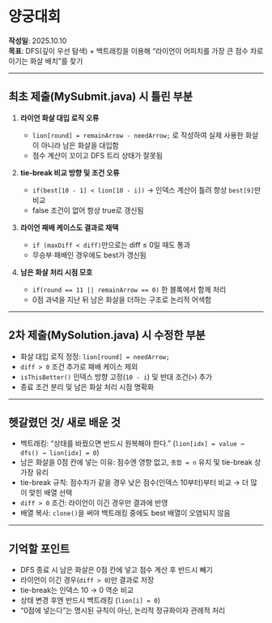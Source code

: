 # 양궁대회

**작성일**: 2025.10.10</br>
**목표**: DFS(깊이 우선 탐색) + 백트래킹을 이용해
“라이언이 어피치를 가장 큰 점수 차로 이기는 화살 배치”를 찾기

---

## 최초 제출(MySubmit.java) 시 틀린 부분
1. **라이언 화살 대입 로직 오류**
   - `lion[round] = remainArrow - needArrow;` 로 작성하여 실제 사용한 화살이 아니라 남은 화살을 대입함
   - 점수 계산이 꼬이고 DFS 트리 상태가 잘못됨

2. **tie-break 비교 방향 및 조건 오류**
   - `if(best[10 - 1] < lion[10 - i])` → 인덱스 계산이 틀려 항상 `best[9]`만 비교
   - false 조건이 없어 항상 true로 갱신됨

3. **라이언 패배 케이스도 결과로 채택**
    - `if (maxDiff < diff)`만으로는 diff ≤ 0일 때도 통과
    - 무승부·패배인 경우에도 best가 갱신됨 

4. **남은 화살 처리 시점 모호**
    - `if(round == 11 || remainArrow == 0)` 한 블록에서 함께 처리
    - 0점 과녁을 지난 뒤 남은 화살을 더하는 구조로 논리적 어색함


---

## 2차 제출(MySolution.java) 시 수정한 부분
- 화살 대입 로직 정정: `lion[round] = needArrow;`
- `diff > 0` 조건 추가로 패배 케이스 제외
- `isThisBetter()` 인덱스 방향 고정(`10 - i`) 및 반대 조건(`>`) 추가
- 종료 조건 분리 및 남은 화살 처리 시점 명확화

---

## 헷갈렸던 것/ 새로 배운 것
- 백트래킹: “상태를 바꿨으면 반드시 원복해야 한다.” (`lion[idx] = value → dfs() → lion[idx] = 0`)
- 남은 화살을 0점 칸에 넣는 이유: 점수엔 영향 없고, `총합 = n` 유지 및 tie-break 상 가장 유리
- tie-break 규칙: 점수차가 같을 경우 낮은 점수(인덱스 10부터)부터 비교 → 더 많이 맞힌 배열 선택
- `diff > 0` 조건: 라이언이 이긴 경우만 결과에 반영
- 배열 복사: `clone()`을 써야 백트래킹 중에도 best 배열이 오염되지 않음

---

## 기억할 포인트
- DFS 종료 시 남은 화살은 0점 칸에 넣고 점수 계산 후 반드시 빼기
- 라이언이 이긴 경우(`diff > 0`)만 결과로 저장
- tie-break는 인덱스 10 → 0 역순 비교
- 상태 변경 후엔 반드시 백트래킹 (`lion[i] = 0`)
- “0점에 넣는다”는 명시된 규칙이 아닌, 논리적 정규화이자 관례적 처리
